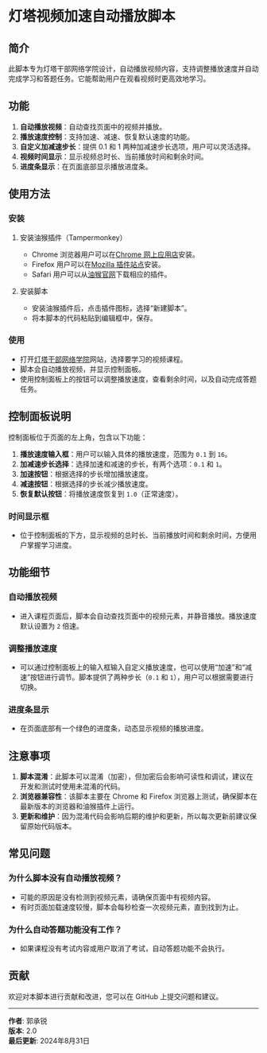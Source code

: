 # 灯塔视频加速自动播放脚本

## 简介

此脚本专为灯塔干部网络学院设计，自动播放视频内容，支持调整播放速度并自动完成学习和答题任务。它能帮助用户在观看视频时更高效地学习。

## 功能

1. **自动播放视频**：自动查找页面中的视频并播放。
2. **播放速度控制**：支持加速、减速、恢复默认速度的功能。
3. **自定义加减速步长**：提供 0.1 和 1 两种加减速步长选项，用户可以灵活选择。
4. **视频时间显示**：显示视频总时长、当前播放时间和剩余时间。
5. **进度条显示**：在页面底部显示播放进度条。

## 使用方法

### 安装

1. 安装油猴插件（Tampermonkey）
   - Chrome 浏览器用户可以在[Chrome 网上应用店](https://chrome.google.com/webstore/detail/tampermonkey/dhdgffkkebhmkfjojejmpbldmpobfkfo?hl=zh-CN)安装。
   - Firefox 用户可以在[Mozilla 插件站点](https://addons.mozilla.org/zh-CN/firefox/addon/tampermonkey/)安装。
   - Safari 用户可以从[油猴官网](https://www.tampermonkey.net/)下载相应的插件。

2. 安装脚本
   - 安装油猴插件后，点击插件图标，选择“新建脚本”。
   - 将本脚本的代码粘贴到编辑框中，保存。

### 使用

- 打开[灯塔干部网络学院](https://gbwlxy.dtdjzx.gov.cn/)网站，选择要学习的视频课程。
- 脚本会自动播放视频，并显示控制面板。
- 使用控制面板上的按钮可以调整播放速度，查看剩余时间，以及自动完成答题任务。

## 控制面板说明

控制面板位于页面的左上角，包含以下功能：

1. **播放速度输入框**：用户可以输入具体的播放速度，范围为 `0.1` 到 `16`。
2. **加减速步长选择**：选择加速和减速的步长，有两个选项：`0.1` 和 `1`。
3. **加速按钮**：根据选择的步长增加播放速度。
4. **减速按钮**：根据选择的步长减少播放速度。
5. **恢复默认按钮**：将播放速度恢复到 `1.0`（正常速度）。

### 时间显示框

- 位于控制面板的下方，显示视频的总时长、当前播放时间和剩余时间，方便用户掌握学习进度。

## 功能细节

### 自动播放视频

- 进入课程页面后，脚本会自动查找页面中的视频元素，并静音播放。播放速度默认设置为 `2` 倍速。

### 调整播放速度

- 可以通过控制面板上的输入框输入自定义播放速度，也可以使用“加速”和“减速”按钮进行调节。脚本提供了两种步长（`0.1` 和 `1`），用户可以根据需要进行切换。

### 进度条显示

- 在页面底部有一个绿色的进度条，动态显示视频的播放进度。

## 注意事项

1. **脚本混淆**：此脚本可以混淆（加密），但加密后会影响可读性和调试，建议在开发和测试时使用未混淆的代码。
2. **浏览器兼容性**：该脚本主要在 Chrome 和 Firefox 浏览器上测试，确保脚本在最新版本的浏览器和油猴插件上运行。
3. **更新和维护**：因为混淆代码会影响后期的维护和更新，所以每次更新前建议保留原始代码版本。

## 常见问题

### 为什么脚本没有自动播放视频？

- 可能的原因是没有检测到视频元素，请确保页面中有视频内容。
- 有时页面加载速度较慢，脚本会每秒检查一次视频元素，直到找到为止。

### 为什么自动答题功能没有工作？

- 如果课程没有考试内容或用户取消了考试，自动答题功能不会执行。

## 贡献

欢迎对本脚本进行贡献和改进，您可以在 GitHub 上提交问题和建议。

---

**作者**: 郭承锐  
**版本**: 2.0  
**最后更新**: 2024年8月31日
